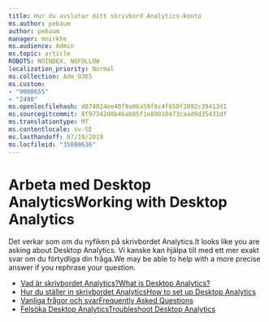 ```yaml
---
title: Hur du avslutar ditt skrivbord Analytics-konto
ms.author: pebaum
author: pebaum
manager: mnirkhe
ms.audience: Admin
ms.topic: article
ROBOTS: NOINDEX, NOFOLLOW
localization_priority: Normal
ms.collection: Adm_O365
ms.custom:
- "9000655"
- "2498"
ms.openlocfilehash: d074024ee40f9a06a59f8c4f650f2092c39413d1
ms.sourcegitcommit: 8f97342d8b46ab05f1e89018473caad9d35431df
ms.translationtype: MT
ms.contentlocale: sv-SE
ms.lasthandoff: 07/19/2019
ms.locfileid: "35800636"
---
```

# <a name="working-with-desktop-analytics"></a><span data-ttu-id="5a91a-102">Arbeta med Desktop Analytics</span><span class="sxs-lookup"><span data-stu-id="5a91a-102">Working with Desktop Analytics</span></span>

<span data-ttu-id="5a91a-103">Det verkar som om du nyfiken på skrivbordet Analytics.</span><span class="sxs-lookup"><span data-stu-id="5a91a-103">It looks like you are asking about Desktop Analytics.</span></span> <span data-ttu-id="5a91a-104">Vi kanske kan hjälpa till med ett mer exakt svar om du förtydliga din fråga.</span><span class="sxs-lookup"><span data-stu-id="5a91a-104">We may be able to help with a more precise answer if you rephrase your question.</span></span>

- [<span data-ttu-id="5a91a-105">Vad är skrivbordet Analytics?</span><span class="sxs-lookup"><span data-stu-id="5a91a-105">What is Desktop Analytics?</span></span>](https://docs.microsoft.com/sccm/desktop-analytics/overview)
- [<span data-ttu-id="5a91a-106">Hur du ställer in skrivbordet Analytics</span><span class="sxs-lookup"><span data-stu-id="5a91a-106">How to set up Desktop Analytics</span></span>](https://docs.microsoft.com/sccm/desktop-analytics/set-up)
- [<span data-ttu-id="5a91a-107">Vanliga frågor och svar</span><span class="sxs-lookup"><span data-stu-id="5a91a-107">Frequently Asked Questions</span></span>](https://docs.microsoft.com/sccm/desktop-analytics/faq)
- [<span data-ttu-id="5a91a-108">Felsöka Desktop Analytics</span><span class="sxs-lookup"><span data-stu-id="5a91a-108">Troubleshoot Desktop Analytics</span></span>](https://docs.microsoft.com/sccm/desktop-analytics/troubleshooting)